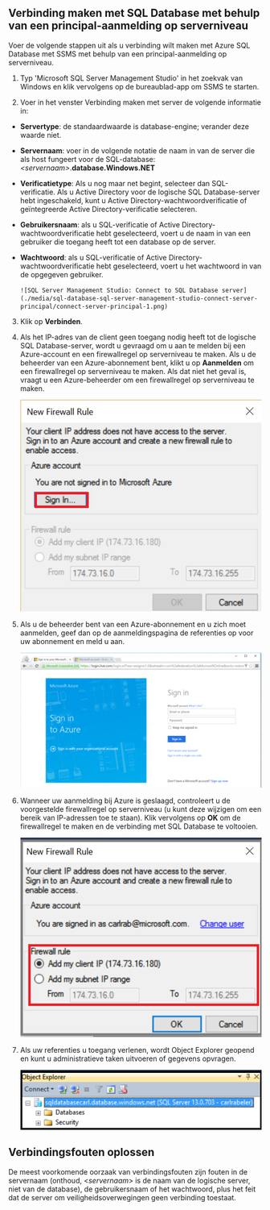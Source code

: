 

## Verbinding maken met SQL Database met behulp van een principal-aanmelding op serverniveau

Voer de volgende stappen uit als u verbinding wilt maken met Azure SQL Database met SSMS met behulp van een principal-aanmelding op serverniveau.

1. Typ 'Microsoft SQL Server Management Studio' in het zoekvak van Windows en klik vervolgens op de bureaublad-app om SSMS te starten.

2. Voer in het venster Verbinding maken met server de volgende informatie in:

 - **Servertype**: de standaardwaarde is database-engine; verander deze waarde niet.
 - **Servernaam**: voer in de volgende notatie de naam in van de server die als host fungeert voor de SQL-database: *&lt;servernaam>*.**database.Windows.NET**
 - **Verificatietype**: Als u nog maar net begint, selecteer dan SQL-verificatie. Als u Active Directory voor de logische SQL Database-server hebt ingeschakeld, kunt u Active Directory-wachtwoordverificatie of geïntegreerde Active Directory-verificatie selecteren.
 - **Gebruikersnaam**: als u SQL-verificatie of Active Directory-wachtwoordverificatie hebt geselecteerd, voert u de naam in van een gebruiker die toegang heeft tot een database op de server.
 - **Wachtwoord**: als u SQL-verificatie of Active Directory-wachtwoordverificatie hebt geselecteerd, voert u het wachtwoord in van de opgegeven gebruiker.
   
       ![SQL Server Management Studio: Connect to SQL Database server](./media/sql-database-sql-server-management-studio-connect-server-principal/connect-server-principal-1.png)

3. Klik op **Verbinden**.
 
4. Als het IP-adres van de client geen toegang nodig heeft tot de logische SQL Database-server, wordt u gevraagd om u aan te melden bij een Azure-account en een firewallregel op serverniveau te maken. Als u de beheerder van een Azure-abonnement bent, klikt u op **Aanmelden** om een firewallregel op serverniveau te maken. Als dat niet het geval is, vraagt u een Azure-beheerder om een firewallregel op serverniveau te maken.
 
      ![SQL Server Management Studio: Verbinding maken met SQL Database-server](./media/sql-database-sql-server-management-studio-connect-server-principal/connect-server-principal-2.png)
 
1. Als u de beheerder bent van een Azure-abonnement en u zich moet aanmelden, geef dan op de aanmeldingspagina de referenties op voor uw abonnement en meld u aan.

      ![aanmelden](./media/sql-database-sql-server-management-studio-connect-server-principal/connect-server-principal-3.png)
 
1. Wanneer uw aanmelding bij Azure is geslaagd, controleert u de voorgestelde firewallregel op serverniveau (u kunt deze wijzigen om een bereik van IP-adressen toe te staan). Klik vervolgens op **OK** om de firewallregel te maken en de verbinding met SQL Database te voltooien.
 
      ![nieuwe firewall op serverniveau](./media/sql-database-sql-server-management-studio-connect-server-principal/connect-server-principal-4.png)
 
5. Als uw referenties u toegang verlenen, wordt Object Explorer geopend en kunt u administratieve taken uitvoeren of gegevens opvragen. 
 
     ![nieuwe firewall op serverniveau](./media/sql-database-sql-server-management-studio-connect-server-principal/connect-server-principal-5.png)
 
     
## Verbindingsfouten oplossen

De meest voorkomende oorzaak van verbindingsfouten zijn fouten in de servernaam (onthoud, <*servernaam*> is de naam van de logische server, niet van de database), de gebruikersnaam of het wachtwoord, plus het feit dat de server om veiligheidsoverwegingen geen verbinding toestaat. 





<!--HONumber=Jun16_HO2-->


